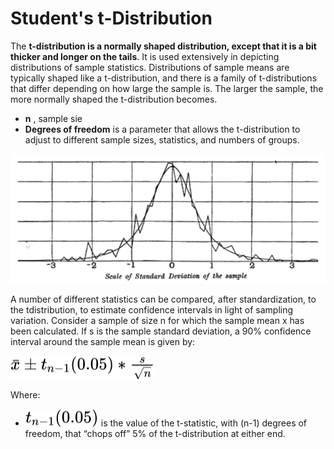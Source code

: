 # Student's t-Distribution

The  **t-distribution  is a normally shaped distribution, except that it is a bit thicker and longer on the tails**.  It is used extensively in depicting distributions of sample statistics. Distributions of sample means are typically shaped like a t-distribution, and there is a family of t-distributions that differ depending on how large the sample is. The larger the sample, the more normally shaped the t-distribution becomes.

* **n** , sample sie
* **Degrees of freedom** is a parameter that allows the t-distribution to adjust to different sample sizes, statistics, and numbers of groups.

![Student's t-distribution](../../images/Courses/student-t-distribution.png)

A number of different statistics can be compared, after standardization, to the tdistribution, to estimate confidence intervals in light of sampling variation. Consider a sample of size  n  for which the sample mean x has been calculated. If  s  is the sample standard deviation, a 90% confidence interval around the sample mean is given by:

<!-- $\bar{x} \pm t_{n-1}(0.05) * \frac{s}{\sqrt{n}}$ --> <img style="transform: translateY(0.1em); background: white;" src="../../../svg/sIS33HPHo2.svg">

Where: 

* <img style="transform: translateY(0.1em); background: white;" src="../../../svg/UJVVGOyGHe.svg"> is the value of the t-statistic, with (n-1) degrees of freedom,  that “chops off” 5% of the t-distribution at either end.
